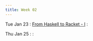 ```yaml
---
title: Week 02
---
```


Tue Jan 23
: [From Haskell to Racket - I]({{site.baseurl}}/notes/02-hs2rkt/)
  : []()

Thu Jan 25
: 
  : []()

